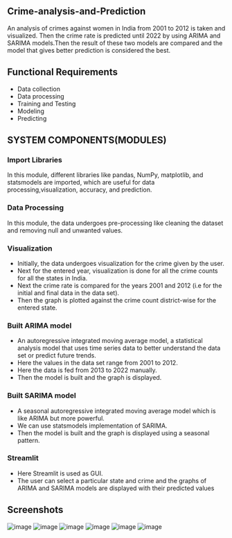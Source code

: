 ## Crime-analysis-and-Prediction
An analysis of crimes against women in India from 2001 to 2012 is taken and visualized. Then the crime rate is predicted until 2022 by using ARIMA and SARIMA models.Then the result of these two models are compared and the model that gives better prediction is considered the best.

## Functional Requirements
- Data collection
- Data processing
- Training and Testing
- Modeling
- Predicting

## SYSTEM COMPONENTS(MODULES)
### Import Libraries 
In this module, different libraries like pandas, NumPy, matplotlib, and statsmodels are imported, which are useful for data processing,visualization, accuracy, and prediction.

### Data Processing
In this module, the data undergoes pre-processing like cleaning the dataset and removing null and unwanted values.

### Visualization
- Initially, the data undergoes visualization for the crime given by the user.
- Next for the entered year, visualization is done for all the crime counts for all the states in India.
- Next the crime rate is compared for the years 2001 and 2012 (i.e for the initial and final data in the data set).
- Then the graph is plotted against the crime count district-wise for the entered state.

### Built ARIMA model
- An autoregressive integrated moving average model, a statistical 
  analysis model that uses time series data to better understand the 
  data set or predict future trends.
- Here the values in the data set range from 2001 to 2012.
- Here the data is fed from 2013 to 2022 manually.
- Then the model is built and the graph is displayed.

### Built SARIMA model
- A seasonal autoregressive integrated moving average model which is like ARIMA but more powerful.
- We can use statsmodels implementation of SARIMA.
- Then the model is built and the graph is displayed using a seasonal pattern.

### Streamlit
- Here Streamlit is used as GUI.
- The user can select a particular state and crime and the graphs of  ARIMA and SARIMA models are displayed with their predicted values


## Screenshots

![image](https://user-images.githubusercontent.com/109158067/227698171-dba3684a-b452-4782-aa34-58e0f47bac2e.png)
![image](https://user-images.githubusercontent.com/109158067/227698190-bd5068a3-1c5e-40bb-a6c8-77c2a74d8e71.png)
![image](https://user-images.githubusercontent.com/109158067/227698203-87d061d1-33c1-4fb1-91c5-b43dd3e6b876.png)
![image](https://user-images.githubusercontent.com/109158067/227698221-fe28cb16-52fb-45ba-9826-5309e95881de.png)
![image](https://user-images.githubusercontent.com/109158067/227698226-280b900d-37c8-4a91-ae12-4a26f65cba9f.png)
![image](https://user-images.githubusercontent.com/109158067/227698236-a210e3de-20d7-4c23-a27a-dcb94260cf17.png)



